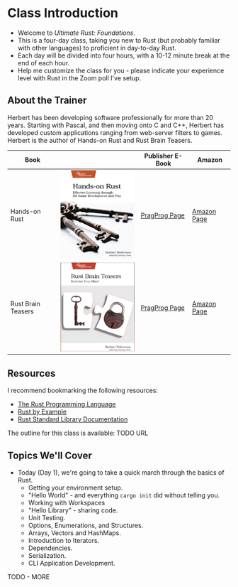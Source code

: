 # Class Introduction

* Welcome to *Ultimate Rust: Foundations*. 
* This is a four-day class, taking you new to Rust (but probably familiar with other languages) to proficient in day-to-day Rust.
* Each day will be divided into four hours, with a 10-12 minute break at the end of each hour.
* Help me customize the class for you - please indicate your experience level with Rust in the Zoom poll I've setup.

## About the Trainer

Herbert has been developing software professionally for more than 20 years. Starting with Pascal, and then moving onto C and C++, Herbert has developed custom applications ranging from web-server filters to games. Herbert is the author of Hands-on Rust and Rust Brain Teasers.

| Book | | Publisher E-Book | Amazon |
|------|-| -----------------|--------|
| Hands-on Rust | ![](/images/Hands-on%20Rust.png) | [PragProg Page](https://pragprog.com/titles/hwrust/hands-on-rust/) | [Amazon Page](https://www.amazon.com/Hands-Rust-Effective-Learning-Development/dp/1680508164) |
| Rust Brain Teasers | ![](/images/Rust%20Brain%20Teasers.png) | [PragProg Page](https://pragprog.com/titles/hwrustbrain/rust-brain-teasers/) | [Amazon Page](https://www.amazon.com/Rust-Brain-Teasers-Pragmatic-Programmers/dp/1680509179) |

## Resources

I recommend bookmarking the following resources:

* [The Rust Programming Language](https://doc.rust-lang.org/book/)
* [Rust by Example](https://doc.rust-lang.org/rust-by-example/)
* [Rust Standard Library Documentation](https://doc.rust-lang.org/std/)

The outline for this class is available: TODO URL

## Topics We'll Cover

* Today (Day 1), we're going to take a quick march through the basics of Rust.
    * Getting your environment setup.
    * "Hello World" - and everything `cargo init` did without telling you.
    * Working with Workspaces
    * "Hello Library" - sharing code.
    * Unit Testing.
    * Options, Enumerations, and Structures.
    * Arrays, Vectors and HashMaps.
    * Introduction to Iterators.
    * Dependencies.
    * Serialization.
    * CLI Application Development.

TODO - MORE
